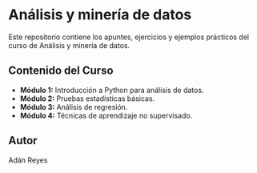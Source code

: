 # Análisis y minería de datos

Este repositorio contiene los apuntes, ejercicios y ejemplos prácticos del curso de Análisis y minería de datos.

## Contenido del Curso
- **Módulo 1:** Introducción a Python para análisis de datos.
- **Módulo 2:** Pruebas estadísticas básicas.
- **Módulo 3:** Análisis de regresión.
- **Módulo 4:** Técnicas de aprendizaje no supervisado.

## Autor
Adán Reyes
